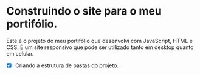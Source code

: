 # Construindo o site para o meu portifólio.

<p>Este é o projeto do meu portifólio que desenvolvi com JavaScript, HTML e CSS. É um site responsivo que pode ser utilizado tanto em desktop quanto em celular.</p>

- [x] Criando a estrutura de pastas do projeto.